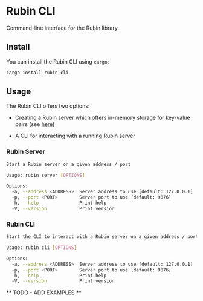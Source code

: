# Rubin CLI

Command-line interface for the Rubin library.

## Install

You can install the Rubin CLI using `cargo`:

```bash
cargo install rubin-cli
```

## Usage

The Rubin CLI offers two options:

* Creating a Rubin server which offers in-memory storage for key-value pairs (see [here](https://github.com/Tyrannican/rubin/tree/main/rubin))

* A CLI for interacting with a running Rubin server

### Rubin Server

```bash
Start a Rubin server on a given address / port

Usage: rubin server [OPTIONS]

Options:
  -a, --address <ADDRESS>  Server address to use [default: 127.0.0.1]
  -p, --port <PORT>        Server port to use [default: 9876]
  -h, --help               Print help
  -V, --version            Print version
```

### Rubin CLI

```bash
Start the CLI to interact with a Rubin server on a given address / port

Usage: rubin cli [OPTIONS]

Options:
  -a, --address <ADDRESS>  Server address to use [default: 127.0.0.1]
  -p, --port <PORT>        Server port to use [default: 9876]
  -h, --help               Print help
  -V, --version            Print version
```

** TODO - ADD EXAMPLES **
